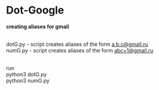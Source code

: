 # Dot-Google
<strong>creating aliases for gmail</strong><br><br>


dotG.py - script creates aliases of the form a.b.c@gmail.ru<br>
numG.py - script creates aliases of the form abc+1@gmail.ru<br><br>

run<br>
python3 dotG.py<br>
python3 numG.py
